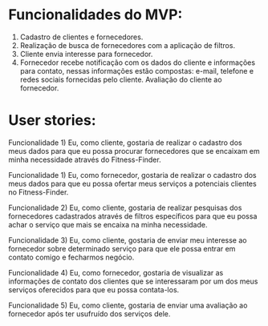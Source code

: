 # Funcionalidades do MVP:

1) Cadastro de clientes e fornecedores.
2) Realização de busca de fornecedores com a aplicação de filtros.
3) Cliente envia interesse para fornecedor.
4) Fornecedor recebe notificação com os dados do cliente e informações para contato, nessas informações estão compostas: e-mail, telefone e redes sociais fornecidas pelo cliente.
Avaliação do cliente ao fornecedor.

# User stories:
Funcionalidade 1) Eu, como cliente, gostaria de realizar o cadastro dos meus dados para que eu possa procurar fornecedores que se encaixam em minha necessidade através do Fitness-Finder.

Funcionalidade 1) Eu, como fornecedor, gostaria de realizar o cadastro dos meus dados para que eu possa ofertar meus serviços a potenciais clientes no Fitness-Finder.

Funcionalidade 2) Eu, como cliente, gostaria de realizar pesquisas dos fornecedores cadastrados através de filtros específicos para que eu possa achar o serviço que mais se encaixa na minha necessidade.

Funcionalidade 3) Eu, como cliente, gostaria de enviar meu interesse ao fornecedor sobre determinado serviço para que ele possa entrar em contato comigo e fecharmos negócio.

Funcionalidade 4) Eu, como fornecedor, gostaria de visualizar as informações de contato dos clientes que se interessaram por um dos meus serviços oferecidos para que eu possa contata-los.

Funcionalidade 5) Eu, como cliente, gostaria de enviar uma avaliação ao fornecedor após ter usufruído dos serviços dele.